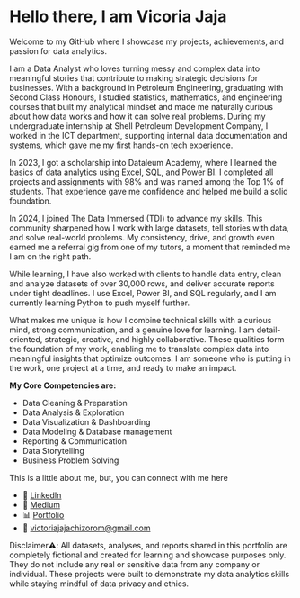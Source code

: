 # Hello there, I am Vicoria Jaja

Welcome to my GitHub where I showcase my projects, achievements, and passion for data analytics.

I am a Data Analyst who loves turning messy and complex data into meaningful stories that contribute to making strategic decisions for businesses. With a background in Petroleum Engineering, graduating with Second Class Honours, I studied statistics, mathematics, and engineering courses that built my analytical mindset and made me naturally curious about how data works and how it can solve real problems. 
During my undergraduate internship at Shell Petroleum Development Company, I worked in the ICT department, supporting internal data documentation and systems, which gave me my first hands-on tech experience.

In 2023, I got a scholarship into Dataleum Academy, where I learned the basics of data analytics using Excel, SQL, and Power BI. I completed all projects and assignments with 98% and was named among the Top 1% of students. That experience gave me confidence and helped me build a solid foundation.

In 2024, I joined The Data Immersed (TDI) to advance my skills. This community sharpened how I work with large datasets, tell stories with data, and solve real-world problems. My consistency, drive, and growth even earned me a referral gig from one of my tutors, a moment that reminded me I am on the right path.

While learning, I have also worked with clients to handle data entry, clean and analyze datasets of over 30,000 rows, and deliver accurate reports under tight deadlines. I use Excel, Power BI, and SQL regularly, and I am currently learning Python to push myself further.

What makes me unique is how I combine technical skills with a curious mind, strong communication, and a genuine love for learning. I am detail-oriented, strategic, creative, and highly collaborative. These qualities form the foundation of my work, enabling me to translate complex data into meaningful insights that optimize outcomes. I am someone who is putting in the work, one project at a time, and ready to make an impact.

**My Core Competencies are:**
- Data Cleaning & Preparation
- Data Analysis & Exploration
- Data Visualization & Dashboarding
- Data Modeling & Database management
- Reporting & Communication
- Data Storytelling
- Business Problem Solving

This is a little about me, but, you can connect with me here

- 🔗 [LinkedIn](https://www.linkedin.com/in/victoriajaja)  
- 📝 [Medium](https://vickeejai.medium.com)  
- 📊 [Portfolio](https://www.datascienceportfol.io/victoriajaja)  
- 💌 victoriajajachizorom@gmail.com

Disclaimer⚠️: All datasets, analyses, and reports shared in this portfolio are completely fictional and created for learning and showcase purposes only. They do not include any real or sensitive data from any company or individual. These projects were built to demonstrate my data analytics skills while staying mindful of data privacy and ethics.
